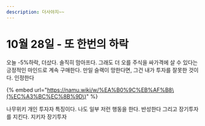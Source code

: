 ```yaml
---
description: 더사야지~~
---
```


# 10월 28일 - 또 한번의 하락

오늘 -5%하락, 더샀다. 솔직히 맘아프다. 그래도 더 오를 주식을 싸가격에 살 수 있다는 긍정적인 마인드로 계속 구매한다. 만일 슬랙이 망한다면, 그건 내가 투자를 잘못한 것이다. 인정한다

{% embed url="https://namu.wiki/w/%EA%B0%9C%EB%AF%B8\(%EC%A3%BC%EC%8B%9D\)" %}

나무위키 개인 투자자 특징이다. 나도 일부 저런 행동을 한다. 반성한다 그리고 장기투자를 지킨다. 지키자 장기투자

